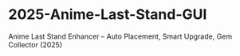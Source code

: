# 2025-Anime-Last-Stand-GUI
Anime Last Stand Enhancer – Auto Placement, Smart Upgrade, Gem Collector (2025)

